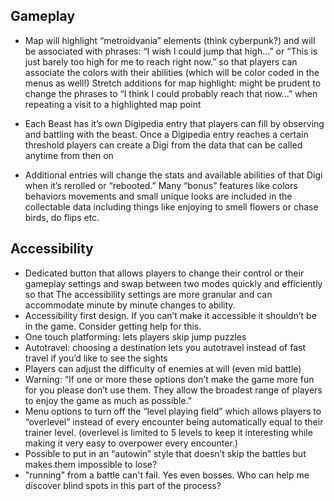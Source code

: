 ## Gameplay
- Map will highlight “metroidvania” elements (think cyberpunk?) and will be associated with phrases: “I wish I could jump that high…” or “This is just barely too high for me to reach right now.” so that players can associate the colors with their abilities (which will be color coded in the menus as well!)
Stretch additions for map highlight: might be prudent to change the phrases to “I think I could probably reach that now…” when repeating a visit to a highlighted map point

- Each Beast has it’s own Digipedia entry that players can fill by observing and battling with the beast. Once a Digipedia entry reaches a certain threshold players can create a Digi from the data that can be called anytime from then on
- Additional entries will change the stats and available abilities of that Digi when it’s rerolled or “rebooted.” Many “bonus” features like colors behaviors movements and small unique looks are included in the collectable data including things like enjoying to smell flowers or chase birds, do flips etc.

## Accessibility
- Dedicated button that allows players to change their control or their gameplay settings and swap between two modes quickly and efficiently so that The accessibility settings are more granular and can accommodate minute by minute changes to ability.
- Accessibility first design. If you can’t make it accessible it shouldn’t be in the game. Consider getting help for this.
- One touch platforming: lets players skip jump puzzles
- Autotravel: choosing a destination lets you autotravel instead of fast travel if you’d like to see the sights
- Players can adjust the difficulty of enemies at will (even mid battle)
- Warning: “If one or more these options don’t make the game more fun for you please don’t use them. They allow the broadest range of players to enjoy the game as much as possible.”
- Menu options to turn off the “level playing field” which allows players to “overlevel” instead of every encounter being automatically equal to their trainer level. (overlevel is limited to 5 levels to keep it interesting while making it very easy to overpower every encounter.)
- Possible to put in an “autowin” style that doesn’t skip the battles but makes them impossible to lose?
- "running" from a battle can't fail. Yes even bosses.
Who can help me discover blind spots in this part of the process?
